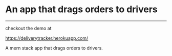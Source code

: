 # An app that drags orders to drivers

<hr />

checkout the demo at

https://deliverytracker.herokuapp.com/


A mern stack app that drags orders to drivers.  
